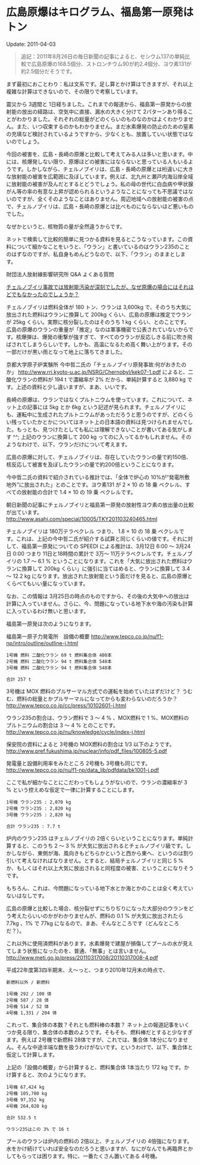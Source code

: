 広島原爆はキログラム、福島第一原発はトン
=====

Update: 2011-04-03

> 追記：2011年8月26日の毎日新聞の記事によると、セシウム137の単純比較で広島原爆の168.5個分、ストロンチウム90が約2.4個分、ヨウ素131が約2.5個分だそうです。

まず最初におことわり：私は文系です。足し算とかけ算はできますが、それ以上複雑な計算はできないので、その限りで考察しています。

震災から 3週間と 1日経ちました。これまでの報道から、福島第一原発からの放射能の放出の経路は、空気中に直接、漏水の大きく分けて 2パターンあり得ることがわかりました。それぞれの総量がどのくらいのものなのかはよくわかりません。また、いつ収束するのかもわかりません。まだ水素爆発の防止のための窒素の充填など検討されているようですから、少なくとも、放置していい状態ではないのでしょう。

今回の被害を、広島・長崎の原爆と比較して考えてみる人は多いと思います。中には、核爆発しない限り、原爆ほどの被害にはならないと思っている人もいるようです。しかしながら、チェルノブイリは、広島・長崎の原爆とは桁違いに大きな放射能の被害を広範囲に及ぼしています。例えば、北九州と瀬戸内海沿岸全域に放射能の被害が及んだとするとどうでしょう。私の母の世代に白血病や甲状腺がん等の率の有意な上昇が認められるというようなことになっても不思議ではないのですが、全くそのようなことはありません。周辺地域への放射能の被害の点で、チェルノブイリは、広島・長崎の原爆とは比べものにならないほど悪いものでした。

なぜかというと、核物質の量が全然違うからです。

ネットで検索して比較的簡単に見つかる資料を見るとこうなっています。この資料について細かなことをいうと、「ウラン」と書いているのはウラン235のことのはずなのですが、私自身もめんどうなので、以下、「ウラン」のままとします。

財団法人放射線影響研究所 Q&A よくある質問

[チェルノブイリ事故では放射能汚染が深刻でしたが、なぜ原爆の場合にはそれほどでもなかったのでしょうか？](http://www.rerf.or.jp/general/qa/qa12det.html)

チェルノブイリは燃料全体が 180 トン、ウランは 3,600kg で、そのうち大気に放出された燃料はウランに換算して 200kg くらい、広島の原爆は推定でウランが 25kg くらい。実際に核分裂したのはそのうち 1 kg くらい、とのことです。広島の原爆のウランの重量が「推定」なのは軍事機密で公表されていないからです。核爆弾は、爆発の衝撃が強すぎて、すべてのウランが反応しきる前に吹き飛ばされてしまうらしいです。しかも、高温になるため高く舞い上がります。その一部だけが黒い雨となって地上に落ちてきました。

京都大学原子炉実験所 今中哲二氏の「チェルノブイリ原発事故:何がおきたのか」 http://www.rri.kyoto-u.ac.jp/NSRG/Chernobyl/kek07-1.pdf によると、二酸化ウランの燃料が 194 t で濃縮率が 2% だから、単純計算すると 3,880 kg です。上述の資料と少し違いますが、まあ、いいです。

長崎の原爆は、ウランではなくプルトニウムを使っています。これについて、ネット上の記事には 5kg とか 6kg という記述が見られます。チェルノブイリにも、運転中に生成されたプルトニウムがあっただろうと思うのですが、どのくらい残っていたかとかについてはネット上の日本語の資料は見つけられませんでした。もっとも、見つけたとしても私には理解できないことが書いてある気がします ^^; 上記のウランに換算して 200 kg ってのに入ってるかもしれません。そのようなわけで、以下、ウランだけについて考えます。

広島の原爆に対して、チェルノブイリは、存在していたウランの量で約150倍、核反応して被害を及ぼしたウランの量で約200倍ということになります。

今中哲二氏の資料で紹介されている推計では、「全体で炉心の 10%が“発電所敷地外”に放出された」とのことです。ヨウ素131 が 2 × 10 の 18 乗 ベクレル、すべての放射能の合計で 1.4 × 10 の 19 乗 ベクレルです。

朝日新聞の記事にチェルノブイリと福島第一原発の放射性ヨウ素の放出量の比較が出ています。 http://www.asahi.com/special/10005/TKY201103240465.html

チェルノブイリは 180万テラベクレル つまり、 1.8 × 10 の 18 乗 ベクレルです。これは、上記の今中哲二氏が紹介する試算と同じくらいの値です。それに対して、福島第一原発についての SPEEDI による推計は、3月12日 6:00 〜 3月24日 0:00 つまり 11日と18時間の累計で 3万〜 11万テラベクレルです。チェルノブイリの 1.7 〜 6.1 % ということになります。これを「大気に放出された燃料はウランに換算して 200kg くらい」に強引に当てはめると、ウランに換算して 3.4 〜 12.2 kg になります。放出された放射能という面だけを見ると、広島の原爆とくらべてもいい量になっています。

なお、この情報は 3月25日の時点のものですから、その後の大気中への放出は計算に入っていません。さらに、今、問題になっている地下水や海の汚染も計算に入っているわけ無いと思います。

福島第一原発は次のようになります。

福島第一原子力発電所　設備の概要 http://www.tepco.co.jp/nu/f1-np/intro/outline/outline-j.html

```
1号機 燃料 二酸化ウラン 69 t 燃料集合体 400本
2号機 燃料 二酸化ウラン 94 t 燃料集合体 548本
3号機 燃料 二酸化ウラン 94 t 燃料集合体 548本

合計 257 t
```

3号機は MOX 燃料のプルサーマル方式での運転を始めていたはずだけど？
うむむ、燃料の総量とかプルサーマルになってからも変わらないのだろうか？
http://www.tepco.co.jp/cc/press/10102601-j.html

ウラン235の割合は、ウラン燃料で 3 〜 4 % 、MOX燃料で 1 %、MOX燃料のプルトニウムの割合は 3 〜 4 % とのことです。
http://www.tepco.co.jp/nu/knowledge/cycle/index-j.html

保安院の資料によると 3号機の MOX燃料の割合は 1/3 以下のようです。
http://www.pref.fukushima.jp/nuclear/info/pdf_files/100805-5.pdf

発電量と設備利用率をみたところ 2号機も 3号機も同じです。
http://www.tepco.co.jp/nu/f1-np/data_lib/pdfdata/bk1001-j.pdf

ここで私が細かなことにこだわってもしょうがないので、ウランの濃縮率が 3 % という控えめな仮定で一律に計算することにします。

```
1号機 ウラン235 : 2,070 kg
2号機 ウラン235 : 2,820 kg
3号機 ウラン235 : 2,820 kg

合計 ウラン235 : 7.7 t
```

炉内のウラン235 はチェルノブイリの 2倍くらいということになります。単純計算すると、このうち 2 〜 3 % が大気に放出されるとチェルノブイリ級です。しかしながら、東側が海、風向きもどちらかというと西から東へ、というのは割り引いて考えなければなりません。とすると、結局チェルノブイリと同じ 5 % か、もしくはそれ以上大気に放出されると同程度の被害、ということになりそうです。

もちろん、これは、今問題になっている地下水とか海とかのことは全く考えていないはなしです。

広島の原爆と比較した場合、核分裂せずにちりぢりになった大部分のウランをどう考えたらいいのかがわかりませんが、燃料の 0.1 % が大気に放出されたら 7.7kg 、1% で 77kg になるので、まあ、そんなところです（どんなところだ？）。

これ以外に使用済燃料があります。水素爆発で建屋が損傷してプールの水が見えてしまう状態になったのを、普通、「無事」とは言いません。
http://www.meti.go.jp/press/20110317008/20110317008-4.pdf

平成22年度第3四半期末、え〜っと、つまり2010年12月末の時点で、

```
新燃料以外 / 新燃料

1号機 292 / 100 体
2号機 587 / 28 体
3号機 514 / 52 体
4号機 1,331 / 204 体
```

これって、集合体の本数？それとも燃料棒の本数？
ネット上の報道記事をいくつか見る限り、集合体の本数のようです。そもそも、燃料棒だとすると少なすぎます。例えば 2号機で新燃料 28体ですが、これでは、集合体 1本分になりません。そんな中途半端な数を扱うわけがないです。というわけで、以下、集合体と仮定して計算します。

上記の「設備の概要」から計算すると、燃料集合体 1本当たり 172 kg です。かけ算すると、次のようになります。

```
1号機 67,424 kg
2号機 105,780 kg
3号機 97,352 kg
4号機 264,020 kg

合計 532.5 t

ウラン235はこの 3% で 16 t
```

プールのウランは炉内の燃料の 2倍以上、チェルノブイリの 4倍強になります。水をかけ続けていれば安全なのだろうと思いますが、なにがなんでも再臨界とかしてもらっては困ります。特に、一番たくさん置いてある 4号機。
